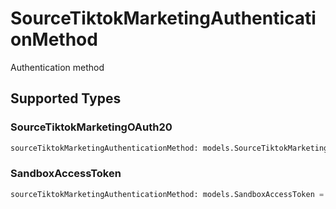 # SourceTiktokMarketingAuthenticationMethod

Authentication method


## Supported Types

### SourceTiktokMarketingOAuth20

```python
sourceTiktokMarketingAuthenticationMethod: models.SourceTiktokMarketingOAuth20 = /* values here */
```

### SandboxAccessToken

```python
sourceTiktokMarketingAuthenticationMethod: models.SandboxAccessToken = /* values here */
```

